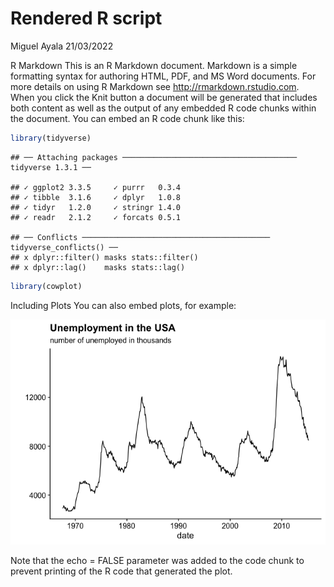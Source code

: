 Rendered R script
================
Miguel Ayala
21/03/2022

R Markdown This is an R Markdown document. Markdown is a simple
formatting syntax for authoring HTML, PDF, and MS Word documents. For
more details on using R Markdown see <http://rmarkdown.rstudio.com>.
When you click the Knit button a document will be generated that
includes both content as well as the output of any embedded R code
chunks within the document. You can embed an R code chunk like this:

``` r
library(tidyverse)
```

    ## ── Attaching packages ─────────────────────────────────────── tidyverse 1.3.1 ──

    ## ✓ ggplot2 3.3.5     ✓ purrr   0.3.4
    ## ✓ tibble  3.1.6     ✓ dplyr   1.0.8
    ## ✓ tidyr   1.2.0     ✓ stringr 1.4.0
    ## ✓ readr   2.1.2     ✓ forcats 0.5.1

    ## ── Conflicts ────────────────────────────────────────── tidyverse_conflicts() ──
    ## x dplyr::filter() masks stats::filter()
    ## x dplyr::lag()    masks stats::lag()

``` r
library(cowplot)
```

Including Plots You can also embed plots, for example:

![](rendered_files/figure-gfm/r%20pressure-1.png)<!-- -->

Note that the echo = FALSE parameter was added to the code chunk to
prevent printing of the R code that generated the plot.
